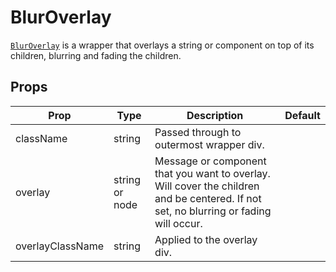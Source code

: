 # BlurOverlay

[`BlurOverlay`](/src/components/BlurOverlay/index.js) is a wrapper that overlays a string or component on top of its children, blurring and fading the children.

## Props

Prop|Type|Description|Default
---|---|---|---
className|string|Passed through to outermost wrapper div.|
overlay|string or node|Message or component that you want to overlay. Will cover the children and be centered. If not set, no blurring or fading will occur.|
overlayClassName|string|Applied to the overlay div.|
